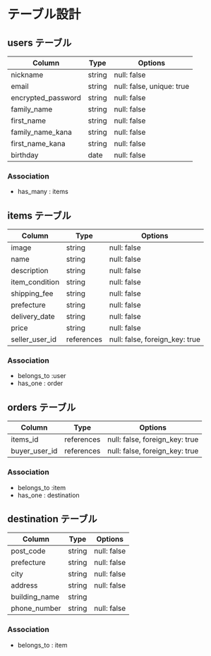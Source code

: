 # テーブル設計

## users テーブル

| Column             | Type   | Options                   |
| ------------------ | ------ | ------------------------- |
| nickname           | string | null: false               |
| email              | string | null: false, unique: true |
| encrypted_password | string | null: false               |
| family_name        | string | null: false               |
| first_name         | string | null: false               |
| family_name_kana   | string | null: false               |
| first_name_kana    | string | null: false               |
| birthday           | date   | null: false               |

### Association

- has_many : items

## items テーブル

| Column         | Type       | Options                        |
| -------------- | ---------- | ------------------------------ |
| image          | string     | null: false                    |
| name           | string     | null: false                    |
| description    | string     | null: false                    |
| item_condition | string     | null: false                    |
| shipping_fee   | string     | null: false                    |
| prefecture     | string     | null: false                    |
| delivery_date  | string     | null: false                    |
| price          | string     | null: false                    |
| seller_user_id | references | null: false, foreign_key: true |

### Association

- belongs_to :user
- has_one : order

## orders テーブル

| Column        | Type       | Options                        |
| ------------- | ---------- | ------------------------------ |
| items_id      | references | null: false, foreign_key: true |
| buyer_user_id | references | null: false, foreign_key: true |

### Association

- belongs_to :item
- has_one : destination


## destination テーブル

| Column        | Type       | Options                        |
| ------------- | ---------- | ------------------------------ |
| post_code     | string     | null: false                    |
| prefecture    | string     | null: false                    |
| city          | string     | null: false                    |
| address       | string     | null: false                    |
| building_name | string     |                                |
| phone_number  | string     | null: false                    |

### Association

- belongs_to : item